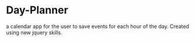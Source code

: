 # Day-Planner
a calendar app for the user to save events for each hour of the day.
Created using new jquery skills.
